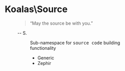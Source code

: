 # Koalas\Source
<figure>
<blockquote>“May the source be with you.”</blockquote>
<figcaption>-- S.</figcaption>
<figure>

Sub-namespace for <kbd>source code</kbd>  building functionality


- Generic
- Zephir




